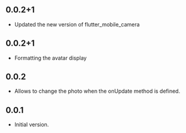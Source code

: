 ## 0.0.2+1

- Updated the new version of flutter_mobile_camera

## 0.0.2+1

- Formatting the avatar display

## 0.0.2

- Allows to change the photo when the onUpdate method is defined.

## 0.0.1

- Initial version.
